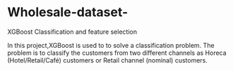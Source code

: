 # Wholesale-dataset-
XGBoost Classification and feature selection 

In this project,XGBoost is used to to solve a classification problem. The problem is to classify the customers from two different channels as Horeca (Hotel/Retail/Café) customers or Retail channel (nominal) customers.
